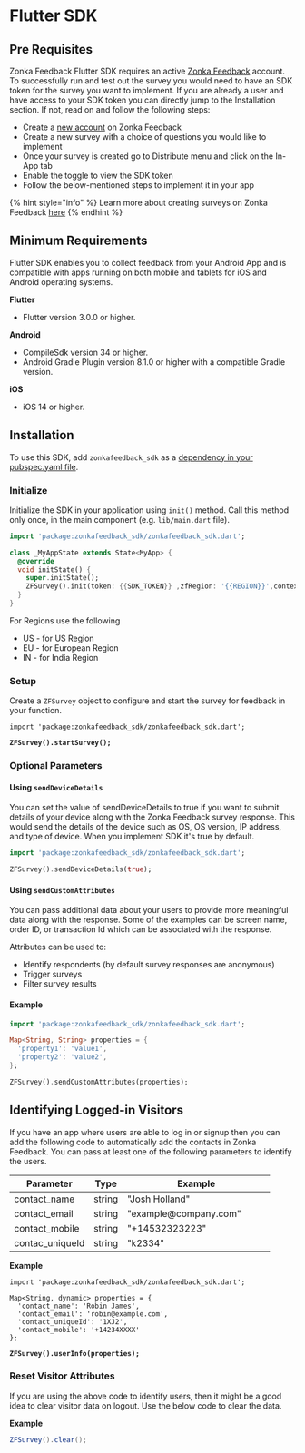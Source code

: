# Flutter SDK

## Pre Requisites

Zonka Feedback Flutter SDK requires an active [Zonka Feedback](https://www.zonkafeedback.com/) account. To successfully run and test out the survey you would need to have an SDK token for the survey you want to implement. If you are already a user and have access to your SDK token you can directly jump to the Installation section. If not, read on and follow the following steps:

* Create a [new account](https://www.zonkafeedback.com/free-trial-signup) on Zonka Feedback
* Create a new survey with a choice of questions you would like to implement
* Once your survey is created go to Distribute menu and click on the In-App tab
* Enable the toggle to view the SDK token
* Follow the below-mentioned steps to implement it in your app

{% hint style="info" %}
Learn more about creating surveys on Zonka Feedback [here](https://help.zonkafeedback.com/en/articles/6389318-getting-started-with-zonka-feedback)
{% endhint %}



## Minimum Requirements

Flutter SDK enables you to collect feedback from your Android App and is compatible with apps running on both mobile and tablets for iOS and Android operating systems.



**Flutter**

* Flutter version 3.0.0 or higher.

**Android**

* CompileSdk version 34 or higher.
* Android Gradle Plugin version 8.1.0 or higher with a compatible Gradle version.

**iOS**

* iOS 14 or higher.

## Installation

To use this SDK, add `zonkafeedback_sdk` as a [dependency in your pubspec.yaml file](https://flutter.dev/docs/development/platform-integration/platform-channels).



### Initialize

Initialize the SDK in your application using `init()` method. Call this method only once, in the main component (e.g. `lib/main.dart` file).

```dart
import 'package:zonkafeedback_sdk/zonkafeedback_sdk.dart';

class _MyAppState extends State<MyApp> {
  @override
  void initState() {
    super.initState();
    ZFSurvey().init(token: {{SDK_TOKEN}} ,zfRegion: '{{REGION}}',context: context);;
  }
}
```

For Regions use the following

* US - for US Region
* EU - for European Region
* IN - for India Region

### Setup&#x20;

Create a `ZFSurvey` object to configure and start the survey for feedback in your function.

<pre class="language-dart"><code class="lang-dart">import 'package:zonkafeedback_sdk/zonkafeedback_sdk.dart';

<strong>ZFSurvey().startSurvey();
</strong></code></pre>



### Optional Parameters

#### **Using `sendDeviceDetails`**

You can set the value of sendDeviceDetails to true if you want to submit details of your device along with the Zonka Feedback survey response. This would send the details of the device such as OS, OS version, IP address, and type of device. When you implement SDK it's true by default.

```dart
import 'package:zonkafeedback_sdk/zonkafeedback_sdk.dart';

ZFSurvey().sendDeviceDetails(true);
```



#### **Using `sendCustomAttributes`**

You can pass additional data about your users to provide more meaningful data along with the response. Some of the examples can be screen name, order ID, or transaction Id which can be associated with the response.

Attributes can be used to:

* Identify respondents (by default survey responses are anonymous)
* Trigger surveys
* Filter survey results

#### Example

```dart
import 'package:zonkafeedback_sdk/zonkafeedback_sdk.dart';

Map<String, String> properties = {
  'property1': 'value1',
  'property2': 'value2',
};

ZFSurvey().sendCustomAttributes(properties);
```



## Identifying Logged-in Visitors

If you have an app where users are able to log in or signup then you can add the following code to automatically add the contacts in Zonka Feedback. You can pass at least one of the following parameters to identify the users.

<table><thead><tr><th>Parameter</th><th>Type</th><th width="243.66666666666669"> Example</th></tr></thead><tbody><tr><td>contact_name</td><td>string</td><td>"Josh Holland"</td></tr><tr><td>contact_email </td><td>string</td><td>"example@company.com"</td></tr><tr><td>contact_mobile</td><td>string</td><td>"+14532323223"</td></tr><tr><td>contac_uniqueId</td><td>string</td><td>"k2334"</td></tr></tbody></table>

**Example**

<pre class="language-dart"><code class="lang-dart">import 'package:zonkafeedback_sdk/zonkafeedback_sdk.dart';

Map&#x3C;String, dynamic> properties = {
  'contact_name': 'Robin James',
  'contact_email': 'robin@example.com',
  'contact_uniqueId': '1XJ2',
  'contact_mobile': '+14234XXXX'
};

<strong>ZFSurvey().userInfo(properties);
</strong></code></pre>

### Reset Visitor Attributes

If you are using the above code to identify users, then it might be a good idea to clear visitor data on logout. Use the below code to clear the data.

**Example**

```java
ZFSurvey().clear();
```
